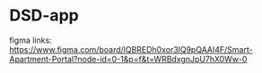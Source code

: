 # DSD-app

figma links: https://www.figma.com/board/lQBREDh0xor3lQ9pQAAI4F/Smart-Apartment-Portal?node-id=0-1&p=f&t=WRBdxgnJpU7hX0Ww-0

